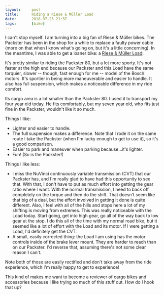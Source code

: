 ```yaml
---
layout:     post
title:      Riding a Riese & Müller Load
date:       2018-07-23 21:37
tags:       [bike]
---
```


I can't stop myself. I am turning into a big fan of Riese & Müller
bikes. The Packster has been in the shop for a while to replace a
faulty power cable (more on that when I know what's going on, but it's
a little concerning). In the meantime, I was able to get a loaner
bike: a [Riese & Müller Load](https://www.r-m.de/e-cargo/load/).

It's pretty similar to riding the Packster 80, but a lot more
sporty. It's not faster at the high end because our Packster and this
Load have the same torquier, slower -- though, fast enough for me --
model of the Bosch motors. It's sportier in being more maneuverable
and easier to handle. It also has full suspension, which makes a
noticeable difference in my ride comfort.

Its cargo area is a lot smaller than the Packster 80. I used it to
transport my four year old today. He fits comfortably, but my seven
year old, who fits just fine in the Packster, wouldn't like it so
much.

Things I like:
- Lighter and easier to handle.
- The full suspension makes a difference. Note that I rode it on the
  same route I take the Packster (when I'm lucky enough to get to use
  it), so it's a good comparison.
- Easier to park and maneuver when parking because...it's lighter.
- Fun! (So is the Packster!)

Things I like less:

- I miss the NuVinci continuously variable transmission (CVT) that our
  Packster has, and I'm really glad to have had this opportunity to
  see that. With that, I don't have to put as much effort into getting
  the gear ratio where I want. With the normal transmission, I need to
  back off completely on the torque and then do the shift. That
  doesn't seem like that big of a deal, but the effort involved in
  getting it done is quite different. Also, I feel with all of the
  hills and stops here a lot of my shifting is moving from
  extremes. This was really noticeable with the Load today. Start
  going, get into high gear, go all of the way back to low gear at the
  stop. I do this all of the time with my normal road bike, but it
  seemed like a lot of effort with the Load and its motor. If I were
  getting a Load, I'd definitely get the CVT.
- A small, easily corrected thing: the Load I am using has the motor
  controls inside of the brake lever mount. They are harder to reach
  than on our Packster. I'd reverse that, assuming there's not some
  clear reason I can't.

Note both of those are easily rectified and don't take away from the
ride experience, which I'm really happy to get to experience!

This kind of makes me want to become a reviewer of cargo bikes and
accessories because I like trying so much of this stuff out. How do I
hook that up?
